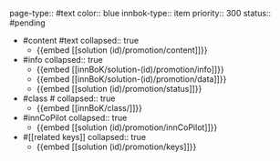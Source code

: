 page-type:: #text
color:: blue
innbok-type:: item
priority:: 300
status:: #pending

- #content #text
  collapsed:: true
	- {{embed [[solution (id)/promotion/content]]}}
- #info
  collapsed:: true
	- {{embed [[innBoK/solution-(id)/promotion/info]]}}
	- {{embed [[innBoK/solution-(id)/promotion/data]]}}
	- {{embed [[solution (id)/promotion/status]]}}
- #class #
  collapsed:: true
	- {{embed [[innBoK/class/]]}}
- #innCoPilot
  collapsed:: true
	- {{embed [[solution (id)/promotion/innCoPilot]]}}
- #[[related keys]]
  collapsed:: true
	- {{embed [[solution (id)/promotion/keys]]}}


